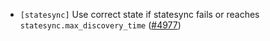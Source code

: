 - `[statesync]` Use correct state if statesync fails or reaches
  `statesync.max_discovery_time`
  ([\#4977](https://github.com/cometbft/cometbft/issues/4977))
